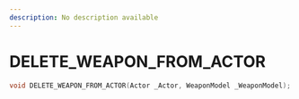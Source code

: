 ```yaml
---
description: No description available 
---
```


# DELETE_WEAPON_FROM_ACTOR

```cpp
void DELETE_WEAPON_FROM_ACTOR(Actor _Actor, WeaponModel _WeaponModel);
```